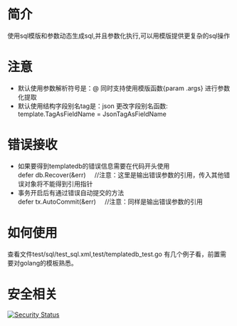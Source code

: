 # 简介
使用sql模版和参数动态生成sql,并且参数化执行,可以用模版提供更复杂的sql操作

# 注意
* 默认使用参数解析符号是：@ 同时支持使用模版函数{param .args} 进行参数化提取
* 默认使用结构字段别名tag是：json
更改字段别名函数: template.TagAsFieldName = JsonTagAsFieldName

# 错误接收
* 如果要得到templatedb的错误信息需要在代码开头使用  
defer db.Recover(&err)  $~~~~$//注意：这里是输出错误参数的引用，传入其他错误对象将不能得到引用指针
* 事务开启后有通过错误自动提交的方法  
defer tx.AutoCommit(&err) $~~~~$//注意：同样是输出错误参数的引用



# 如何使用
查看文件test/sql/test_sql.xml,test/templatedb_test.go
有几个例子看，前置需要对golang的模板熟悉。

# 安全相关
[![Security Status](https://www.murphysec.com/platform3/v3/badge/1612004657648414720.svg?t=1)](https://www.murphysec.com/accept?code=decf9bb2d4c69750e880241c395edbd7&type=1&from=2&t=2)